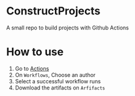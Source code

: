 # ConstructProjects
A small repo to build projects with Github Actions

# How to use
1. Go to [Actions](https://github.com/HSGamer/ConstructProjects/actions)
2. On `Workflows`, Choose an author
3. Select a successful workflow runs
4. Download the artifacts on `Arfifacts`
